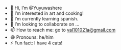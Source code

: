 - 👋 Hi, I’m @Yuyuwashere
- 👀 I’m interested in art and cooking!
- 🌱 I’m currently learning spanish.
- 💞️ I’m looking to collaborate on ...
- 📫 How to reach me: go to val101021a@gmail.com
- 😄 Pronouns: he/him
- ⚡ Fun fact: I have 4 cats!

<!---
Yuyuwashere/Yuyuwashere is a ✨ special ✨ repository because its `README.md` (this file) appears on your GitHub profile.
You can click the Preview link to take a look at your changes.
--->
